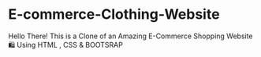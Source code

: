 # E-commerce-Clothing-Website


Hello There! This is a Clone of an Amazing E-Commerce Shopping Website 🛍️ Using HTML , CSS &amp; BOOTSRAP



